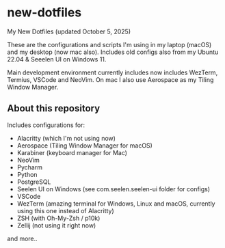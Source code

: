 # new-dotfiles 
My New Dotfiles (updated October 5, 2025)

These are the configurations and scripts I'm using in my laptop (macOS) and my desktop (now mac also). Includes old configs also from my Ubuntu 22.04 & Seeelen UI on Windows 11.

Main development environment currently includes now includes WezTerm, Termius, VSCode and NeoVim. On mac I also use Aerospace as my Tiling Window Manager.

## About this repository
Includes configurations for:

- Alacritty (which I'm not using now)
- Aerospace (Tiling Window Manager for macOS)
- Karabiner (keyboard manager for Mac)
- NeoVim
- Pycharm
- Python
- PostgreSQL
- Seelen UI on Windows (see com.seelen.seelen-ui folder for configs)
- VSCode
- WezTerm (amazing terminal for Windows, Linux and macOS, currently using this one instead of Alacritty)
- ZSH (with Oh-My-Zsh / p10k)
- Zellij (not using it right now)

and more..

